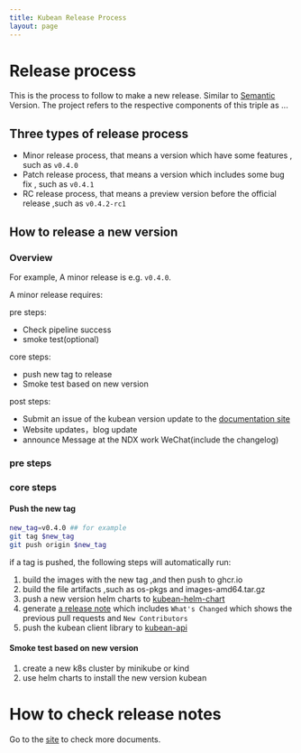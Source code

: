 ```yaml
---
title: Kubean Release Process
layout: page
---
```


# Release process

This is the process to follow to make a new release. Similar to [Semantic](https://semver.org/) Version. The project
refers to the respective components of this triple as <major>.<minor>.<patch>.

## Three types of release process

* Minor release process, that means a version which have some features , such as `v0.4.0`
* Patch release process, that means a version which includes some bug fix , such as `v0.4.1`
* RC release process, that means a preview version before the official release ,such as `v0.4.2-rc1`

## How to release a new version

### Overview

For example, A minor release is e.g. `v0.4.0`.

A minor release requires:

pre steps:

- Check pipeline success
- smoke test(optional)

core steps:

- push new tag to release
- Smoke test based on new version

post steps:

- Submit an issue of the kubean version update to the [documentation site](https://github.com/DaoCloud/DaoCloud-docs)
- Website updates，blog update
- announce Message at the NDX work WeChat(include the changelog)

### pre steps

### core steps

#### Push the new tag

```bash
new_tag=v0.4.0 ## for example
git tag $new_tag
git push origin $new_tag 
```

if a tag is pushed, the following steps will automatically run:

1. build the images with the new tag ,and then push to ghcr.io
2. build the file artifacts ,such as os-pkgs and images-amd64.tar.gz
3. push a new version helm charts to [kubean-helm-chart](https://github.com/kubean-io/kubean-helm-chart)
4. generate [a release note](https://github.com/kubean-io/kubean/releases) which includes `What's Changed` which shows
   the previous pull requests
   and `New Contributors`
5. push the kubean client library to [kubean-api](https://github.com/kubean-io/kubean-api)

#### Smoke test based on new version

1. create a new k8s cluster by minikube or kind
2. use helm charts to install the new version kubean

# How to check release notes

Go to the [site](https://kubean-io.github.io/website/zh/00Releases/) to check more documents.